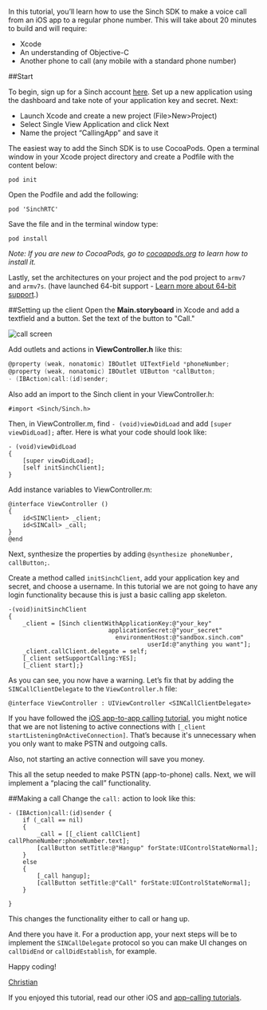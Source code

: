 In this tutorial, you’ll learn how to use the Sinch SDK to make a voice call from an iOS app to a regular phone number. This will take about 20 minutes to build and will require:
* Xcode
* An understanding of Objective-C
* Another phone to call (any mobile with a standard phone number)
 
##Start
 
To begin, sign up for a Sinch account [here](https://www.sinch.com/dashboard/#/signup). Set up a new application using the dashboard and take note of your application key and secret. Next:
 
* Launch Xcode and create a new project (File>New>Project)
* Select Single View Application and click Next
* Name the project “CallingApp” and save it
 
The easiest way to add the Sinch SDK is to use CocoaPods. Open a terminal window in your Xcode project directory and create a Podfile with the content below:
 
```pod init```
 
Open the Podfile and add the following:
 
```
pod 'SinchRTC'
````
 
Save the file and in the terminal window type:
 
```pod install```
 
*Note: If you are new to CocoaPods, go to [cocoapods.org](http://cocoapods.org/) to learn how to install it.*
 
Lastly, set the architectures on your project and the pod project to `armv7` and `armv7s`. (have launched 64-bit support - [Learn more about 64-bit support](https://www.sinch.com/product/sinch-ios-sdk-64-bit-support/).)
 
##Setting up the client
Open the **Main.storyboard** in Xcode and add a textfield and a button. Set the text of the button to "Call."
 
![call screen](images/callscreen.png)
 
Add outlets and actions in **ViewController.h** like this:
 
```objectivec
@property (weak, nonatomic) IBOutlet UITextField *phoneNumber;
@property (weak, nonatomic) IBOutlet UIButton *callButton;
- (IBAction)call:(id)sender;
```
 
Also add an import to the Sinch client in your ViewController.h:
 
```#import <Sinch/Sinch.h>```
 
Then, in ViewController.m, find `- (void)viewDidLoad` and add `[super viewDidLoad];` after. Here is what your code should look like:
 
```
- (void)viewDidLoad
{
    [super viewDidLoad];
    [self initSinchClient];
}
```
 
Add instance variables to ViewController.m:
 
```
@interface ViewController ()
{
    id<SINClient> _client;
    id<SINCall> _call;
}
@end
```
 
Next, synthesize the properties by adding `@synthesize phoneNumber, callButton;`.
 
Create a method called `initSinchClient`, add your application key and secret, and choose a username. In this tutorial we are not going to have any login functionality because this is just a basic calling app skeleton.
 
```
-(void)initSinchClient
{
    _client = [Sinch clientWithApplicationKey:@"your_key"
            	            applicationSecret:@"your_secret"
                              environmentHost:@"sandbox.sinch.com"
                                       userId:@"anything you want"];
    _client.callClient.delegate = self;
    [_client setSupportCalling:YES];
    [_client start];}
```
 
As you can see, you now have a warning. Let’s fix that by adding the `SINCallClientDelegate` to the `ViewController.h` file:
 
`@interface ViewController : UIViewController
<SINCallClientDelegate>`
 
If you have followed the [iOS app-to-app calling tutorial](https://www.sinch.com/tutorials/ios-simple-voice-app-tutorial/), you might notice that we are not listening to active connections with `[_client startListeningOnActiveConnection]`. That’s because it's unnecessary when you only want to make PSTN and outgoing calls.
 
Also, not starting an active connection will save you money.
 
This all the setup needed to make PSTN (app-to-phone) calls. Next, we will implement a “placing the call” functionality.
 
##Making a call
Change the `call:` action to look like this:
 
```
- (IBAction)call:(id)sender {
    if (_call == nil)
	{
        _call = [[_client callClient] callPhoneNumber:phoneNumber.text];
        [callButton setTitle:@"Hangup" forState:UIControlStateNormal];
	}
    else
	{
        [_call hangup];
        [callButton setTitle:@"Call" forState:UIControlStateNormal];
	}
	
}
```
 
This changes the functionality either to call or hang up.
 
And there you have it. For a production app, your next steps will be to implement the `SINCallDelegate` protocol so you can make UI changes on `callDidEnd` or `callDidEstablish`, for example.
 
Happy coding!
 
[Christian](https://www.sinch.com/author/christian/)
 
If you enjoyed this tutorial, read our other iOS and [app-calling tutorials](https://www.sinch.com/tutorials/?tags%5B%5D=app-to-app&tags%5B%5D=app-to-phone).
